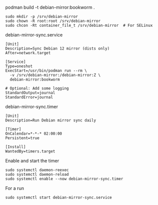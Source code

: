 podman build -t debian-mirror:bookworm .

```
sudo mkdir -p /srv/debian-mirror
sudo chown -R root:root /srv/debian-mirror
sudo chcon -Rt container_file_t /srv/debian-mirror  # For SELinux
```

debian-mirror-sync.service
```
[Unit]
Description=Sync Debian 12 mirror (dists only)
After=network.target

[Service]
Type=oneshot
ExecStart=/usr/bin/podman run --rm \
  -v /srv/debian-mirror:/debian-mirror:Z \
  debian-mirror:bookworm

# Optional: Add some logging
StandardOutput=journal
StandardError=journal
```


debian-mirror-sync.timer
```
[Unit]
Description=Run Debian mirror sync daily

[Timer]
OnCalendar=*-*-* 02:00:00
Persistent=true

[Install]
WantedBy=timers.target
```

Enable and start the timer
```
sudo systemctl daemon-reexec
sudo systemctl daemon-reload
sudo systemctl enable --now debian-mirror-sync.timer
```

For a run
```
sudo systemctl start debian-mirror-sync.service
```
